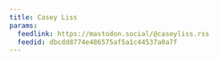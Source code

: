 ```yaml
---
title: Casey Liss
params:
  feedlink: https://mastodon.social/@caseyliss.rss
  feedid: dbcdd8774e486575af5a1c44537a0a7f
---
```

